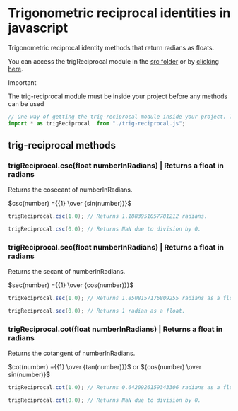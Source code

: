 # Trigonometric reciprocal identities in javascript

Trigonometric reciprocal identity methods that return radians as floats.

You can access the trigReciprocal module in the [src folder](src) or by [clicking here](src/trig-reciprocal.js).

> [!IMPORTANT]
> The trig-reciprocal module must be inside your project before any methods can be used

```JavaScript
// One way of getting the trig-reciprocal module inside your project. This requires the module to be in the same folder as the file using this code.
import * as trigReciprocal  from "./trig-reciprocal.js";
```

## trig-reciprocal methods

### trigReciprocal.csc(float numberInRadians) | Returns a float in radians

Returns the cosecant of numberInRadians.

$csc(number) ={{1} \over {sin(number)}}$

```Java
trigReciprocal.csc(1.0); // Returns 1.1883951057781212 radians.
```

```Java
trigReciprocal.csc(0.0); // Returns NaN due to division by 0.
```

### trigReciprocal.sec(float numberInRadians) | Returns a float in radians

Returns the secant of numberInRadians.

$sec(number) ={{1} \over {cos(number)}}$

```Java
trigReciprocal.sec(1.0); // Returns 1.8508157176809255 radians as a float.
```

```Java
trigReciprocal.sec(0.0); // Returns 1 radian as a float.
```

### trigReciprocal.cot(float numberInRadians) | Returns a float in radians

Returns the cotangent of numberInRadians.

$cot(number) ={{1} \over {tan(number)}}$ or ${cos(number) \over sin(number)}$

```Java
trigReciprocal.cot(1.0); // Returns 0.6420926159343306 radians as a float.
```

```Java
trigReciprocal.cot(0.0); // Returns NaN due to division by 0.
```
